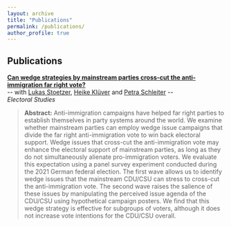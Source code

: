 ```yaml
---
layout: archive
title: "Publications"
permalink: /publications/
author_profile: true
---
```

## **Publications**

[**Can wedge strategies by mainstream parties cross-cut the anti-immigration far right vote?**](https://www.sciencedirect.com/science/article/pii/S0261379423000392?utm_campaign=STMJ_AUTH_SERV_PUBLISHED&utm_medium=email&utm_acid=274833384&SIS_ID=&dgcid=STMJ_AUTH_SERV_PUBLISHED&CMX_ID=&utm_in=DM374553&utm_source=AC_#fig4)  
-- with [Lukas Stoetzer](http://lukas-stoetzer.org/), [Heike Klüver](http://www.heike-kluever.com/) and [Petra Schleiter](https://www.politics.ox.ac.uk/person/petra-schleiter) --  
*Electoral Studies*  
> **Abstract:** Anti-immigration campaigns have helped far right parties to establish themselves in party systems around the world. We examine whether mainstream parties can employ wedge issue campaigns that divide the far right anti-immigration vote to win back electoral support. Wedge issues that cross-cut the anti-immigration vote may enhance the electoral support of mainstream parties, as long as they do not simultaneously alienate pro-immigration voters. We evaluate this expectation using a panel survey experiment conducted during the 2021 German federal election. The first wave allows us to identify wedge issues that the mainstream CDU/CSU can stress to cross-cut the anti-immigration vote. The second wave raises the salience of these issues by manipulating the perceived issue agenda of the CDU/CSU using hypothetical campaign posters. We find that this wedge strategy is effective for subgroups of voters, although it does not increase vote intentions for the CDU/CSU overall.
<p>&nbsp;</p>  


